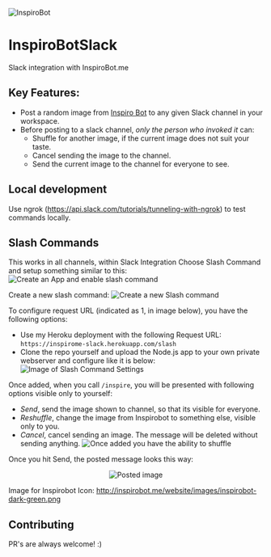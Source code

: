 ![InspiroBot](http://i.imgur.com/uPh4T8d.png)

# InspiroBotSlack
Slack integration with InspiroBot.me

## Key Features:
- Post a random image from [Inspiro Bot](http://inspirobot.me) to any given Slack channel in your workspace.
- Before posting to a slack channel, *only the person who invoked it* can:
    - Shuffle for another image, if the current image does not suit your taste.
    - Cancel sending the image to the channel.
    - Send the current image to the channel for everyone to see.

## Local development
Use ngrok (https://api.slack.com/tutorials/tunneling-with-ngrok) to test commands locally.

## Slash Commands
This works in all channels, within Slack Integration Choose Slash Command and setup something similar to this:
![Create an App and enable slash command](https://i.imgur.com/aADWoQV.png?1)

Create a new slash command:
![Create a new Slash command](https://i.imgur.com/XpUqtBc.png?1)

To configure request URL (indicated as 1, in image below), you have the following options:
- Use my Heroku deployment with the following Request URL: `https://inspirome-slack.herokuapp.com/slash`
- Clone the repo yourself and upload the Node.js app to your own private webserver and configure like it is below:
![Image of Slash Command Settings](https://i.imgur.com/yMRLEbc.png)

Once added, when you call `/inspire`, you will be presented with following options visible only to yourself:
- *Send*, send the image shown to channel, so that its visible for everyone.
- *Reshuffle*, change the image from Inspirobot to something else, visible only to you.
- *Cancel*, cancel sending an image. The message will be deleted without sending anything.
![Once added you have the ability to shuffle](https://i.imgur.com/mVDAWef.png?1)

Once you hit Send, the posted message looks this way:
<p align="center">
    <img src="https://i.imgur.com/dr955Yw.png" alt="Posted image"/>
</p>

Image for Inspirobot Icon: http://inspirobot.me/website/images/inspirobot-dark-green.png

## Contributing
PR's are always welcome! :)

